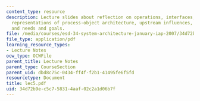 ```yaml
---
content_type: resource
description: Lecture slides about reflection on operations, interfaces, alternative
  representations of process-object architecture, upstream influences, beneficiaries,
  and needs and goals.
file: /media/courses/esd-34-system-architecture-january-iap-2007/34d72b9ec5c758314aaf02c2a1d06b7f_lec5.pdf
file_type: application/pdf
learning_resource_types:
- Lecture Notes
ocw_type: OCWFile
parent_title: Lecture Notes
parent_type: CourseSection
parent_uid: dbd8c75c-0434-ff4f-f2b1-41495fe6f5fd
resourcetype: Document
title: lec5.pdf
uid: 34d72b9e-c5c7-5831-4aaf-02c2a1d06b7f
---
```

